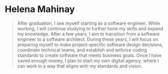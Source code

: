 # Helena Mahinay




> After graduation, I see myself starting as a software engineer. While working, I will continue studying to further hone my skills and expand my knowledge. After a few years, I aim to transition from a software engineer to a software architect. During these years, I will focus on preparing myself to make project-specific software design decisions, coordinate technical teams, and establish and enforce coding standards to create software that meets business goals. Once I have saved enough money, I plan to start my own digital agency, where I can work in a way that aligns with my standards and vision.